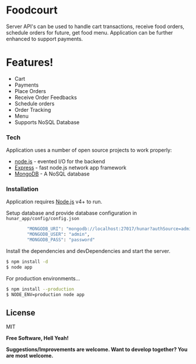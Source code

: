 # Foodcourt
Server API's can be used to handle cart transactions, receive food orders, schedule orders for future, get food menu. Application can be further enhanced to support payments.

# Features!
  - Cart
  - Payments
  - Place Orders
  - Receive Order Feedbacks
  - Schedule orders
  - Order Tracking
  - Menu
  - Supports NoSQL Database


### Tech

Application uses a number of open source projects to work properly:

* [node.js] - evented I/O for the backend
* [Express] - fast node.js network app framework
* [MongoDB] - A NoSQL database

### Installation

Application requires [Node.js](https://nodejs.org/) v4+ to run.

Setup database and provide database configuration in ``hunar_app/config/config.json``
```sh
        "MONGODB_URI": "mongodb://localhost:27017/hunar?authSource=admin",
        "MONGODB_USER": "admin",
        "MONGODB_PASS": "password"
```
Install the dependencies and devDependencies and start the server.

```sh
$ npm install -d
$ node app
```

For production environments...

```sh
$ npm install --production
$ NODE_ENV=production node app
```


License
----

MIT


**Free Software, Hell Yeah!**

**Suggestions/Improvements are welcome. Want to develop together? You are most welcome.**


[//]: # (These are reference links used in the body of this note and get stripped out when the markdown processor does its job. There is no need to format nicely because it shouldn't be seen. Thanks SO - http://stackoverflow.com/questions/4823468/store-comments-in-markdown-syntax)


   [dill]: <https://github.com/joemccann/dillinger>
   [git-repo-url]: <https://github.com/joemccann/dillinger.git>
   [john gruber]: <http://daringfireball.net>
   [df1]: <http://daringfireball.net/projects/markdown/>
   [markdown-it]: <https://github.com/markdown-it/markdown-it>
   [Ace Editor]: <http://ace.ajax.org>
   [node.js]: <http://nodejs.org>
   [Twitter Bootstrap]: <http://twitter.github.com/bootstrap/>
   [jQuery]: <http://jquery.com>
   [Angular Material Design]: <https://material.angular.io/>
   [express]: <http://expressjs.com>
   [Angular]: <https://angular.io/>
   [MongoDB]: <https://www.mongodb.com/>

   [PlDb]: <https://github.com/joemccann/dillinger/tree/master/plugins/dropbox/README.md>
   [PlGh]: <https://github.com/joemccann/dillinger/tree/master/plugins/github/README.md>
   [PlGd]: <https://github.com/joemccann/dillinger/tree/master/plugins/googledrive/README.md>
   [PlOd]: <https://github.com/joemccann/dillinger/tree/master/plugins/onedrive/README.md>
   [PlMe]: <https://github.com/joemccann/dillinger/tree/master/plugins/medium/README.md>
   [PlGa]: <https://github.com/RahulHP/dillinger/blob/master/plugins/googleanalytics/README.md>
